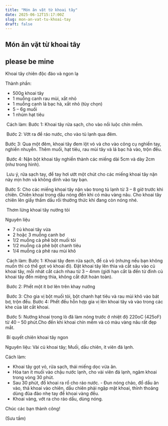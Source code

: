 ```yaml
---
title: "Món ăn vặt từ khoai tây"
date: 2025-06-12T15:17:00Z
slug: mon-an-vat-tu-khoai-tay
draft: false
---
```


## Món ăn vặt từ khoai tây

## please be mine

Khoai tây chiên độc đáo và ngon lạ
 
Thành phần:
- 500g khoai tây
- 1 muỗng canh rau mùi, xắt nhỏ
- 1 muỗng canh lá bạc hà, xắt nhỏ (tùy chọn)
- 5 – 6g muối
- 1 nhúm hạt tiêu
 
​ ​Cách làm:
Bước 1: Khoai tây rửa sạch, cho vào nồi luộc chín mềm.
 
​ ​Bước 2: Vớt ra để ráo nước, cho vào tủ lạnh qua đêm.
 
Bước 3: Qua một đêm, khoai tây đem lột vỏ và cho vào công cụ nghiền tay, nghiền nhuyễn. Thêm muối, hạt tiêu, rau mùi tây và lá bạc hà vào, trộn đều.
 
​ ​Bước 4: Nặn bột khoai tây nghiền thành các miếng dài 5cm và dày 2cm (như trong hình).
 
​ ​Lưu ý, rửa sạch tay, để tay hơi ướt một chút cho các miếng khoai tây nặn này mịn hơn và không dính vào tay bạn.
 
Bước 5: Cho các miếng khoai tây nặn vào trong tủ lạnh từ 3 – 8 giờ trước khi chiên. Chiên khoai trong dầu nóng đến khi có màu vàng nâu. Cho khoai tây chiên lên giấy thấm dầu rồi thưởng thức khi đang còn nóng nhé.
 
​ 
Thơm lừng khoai tây nướng tỏi
 
Nguyên liệu
- 7 củ khoai tây vừa
- 2 hoặc 3 muỗng canh bơ
- 1/2 muỗng cà phê bột muối tỏi
- 1/2 muỗng cà phê bột chanh tiêu
- 1/4 muỗng cà phê rau mùi khô
 
​ ​Cách làm: 
Bước 1: Khoai tây đem rửa sạch, để cả vỏ (nhưng nếu bạn không muốn thì có thể gọt vỏ khoai đi). Đặt khoai tây lên thìa và cắt sâu vào củ khoai tây, mỗi nhát cắt cách nhau từ 3 – 4mm (giới hạn cắt là đến từ đỉnh củ khoai tây đến miệng thìa, không cắt đứt hoàn toàn).
 
​ ​Bước 2: Phết một ít bơ lên trên khay nướng
 
​ ​Bước 3: Cho gia vị bột muối tỏi, bột chanh hạt tiêu và rau mùi khô vào bát bơ, trộn đều.
 ​Bước 4: Phết đều hỗn hợp gia vị lên khoai tây và vào trong các khe của lát cắt khoai.
 
​ ​Bước 5: Nướng khoai trong lò đã làm nóng trước ở nhiệt độ 220oC (425oF) từ 40 – 50 phút.Cho đến khi khoai chín mềm và có màu vàng nâu rất đẹp mắt.
 
​ 
Bí quyết chiên khoai tây ngon
 
Nguyên liệu:
Vài củ khoai tây; Muối, dầu chiên, ít viên đá lạnh.
 
Cách làm:
- Khoai tây gọt vỏ, rửa sạch, thái miếng dọc vừa ăn.
- Hòa tan ít muối vào chậu nước lạnh, cho vài viên đá lạnh, ngâm khoai trong vòng 30 phút.
- Sau 30 phút, đổ khoai ra rổ cho ráo nước.
​- Đun nóng chảo, đổ dầu ăn vào, thả khoai vào chiên, dầu chiên phải ngập mặt khoai, thỉnh thoảng dùng đũa đảo nhẹ tay để khoai vàng đều.
- Khoai vàng, vớt ra cho ráo dầu, dùng nóng.
 
Chúc các bạn thành công!
 
(Sưu tầm)​